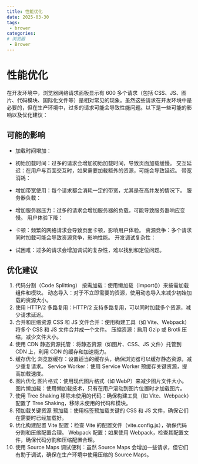 ```yaml
---
title: 性能优化
date: 2025-03-30
tags:
 - brower
categories:
# 浏览器
 - Brower
---
```


# 性能优化

在开发环境中，浏览器网络请求面板显示有 600 多个请求（包括 CSS、JS、图片、代码模块、国际化文件等）是相对常见的现象。虽然这些请求在开发环境中是必要的，但在生产环境中，过多的请求可能会导致性能问题。以下是一些可能的影响以及优化建议：

## 可能的影响
+ 加载时间增加：

+ 初始加载时间：过多的请求会增加初始加载时间，导致页面加载缓慢。
交互延迟：在用户与页面交互时，如果需要加载额外的资源，可能会导致延迟。
带宽消耗：

+ 增加带宽使用：每个请求都会消耗一定的带宽，尤其是在高并发的情况下。
服务器负载：

+ 增加服务器压力：过多的请求会增加服务器的负载，可能导致服务器响应变慢。
用户体验下降：

+ 卡顿：频繁的网络请求会导致页面卡顿，影响用户体验。
资源竞争：多个请求同时加载可能会导致资源竞争，影响性能。
开发调试复杂性：

+ 试困难：过多的请求会增加调试的复杂性，难以找到和定位问题。
## 优化建议

1. 代码分割（Code Splitting）
   按需加载：使用懒加载（import()）来按需加载组件和模块。
   动态导入：对于不立即需要的资源，使用动态导入来减少初始加载的资源大小。
2. 使用 HTTP/2
   多路复用：HTTP/2 支持多路复用，可以同时加载多个资源，减少请求延迟。
3. 合并和压缩资源
   CSS 和 JS 文件合并：使用构建工具（如 Vite、Webpack）将多个 CSS 和 JS 文件合并成一个文件。
   压缩资源：启用 Gzip 或 Brotli 压缩，减少文件大小。
4. 使用 CDN
   静态资源托管：将静态资源（如图片、CSS、JS 文件）托管到 CDN 上，利用 CDN 的缓存和加速能力。
5. 缓存优化
   浏览器缓存：设置适当的缓存头，确保浏览器可以缓存静态资源，减少重复请求。
   Service Worker：使用 Service Worker 预缓存关键资源，提高加载速度。
6. 图片优化
   图片格式：使用现代图片格式（如 WebP）来减少图片文件大小。
   图片懒加载：使用懒加载技术，只有在用户滚动到图片位置时才加载图片。
7. 使用 Tree Shaking
   移除未使用的代码：确保构建工具（如 Vite、Webpack）配置了 Tree Shaking，移除未使用的代码和模块。
8. 预加载关键资源
   预加载：使用<link rel="preload">标签预加载关键的 CSS 和 JS 文件，确保它们在需要时已经加载好。
9. 优化构建配置
   Vite 配置：检查 Vite 的配置文件（vite.config.js），确保代码分割和压缩配置合理。
   Webpack 配置：如果使用 Webpack，检查其配置文件，确保代码分割和压缩配置合理。
10. 使用 Source Maps
    调试便利：虽然 Source Maps 会增加一些请求，但它们有助于调试，确保在生产环境中使用压缩的 Source Maps。
